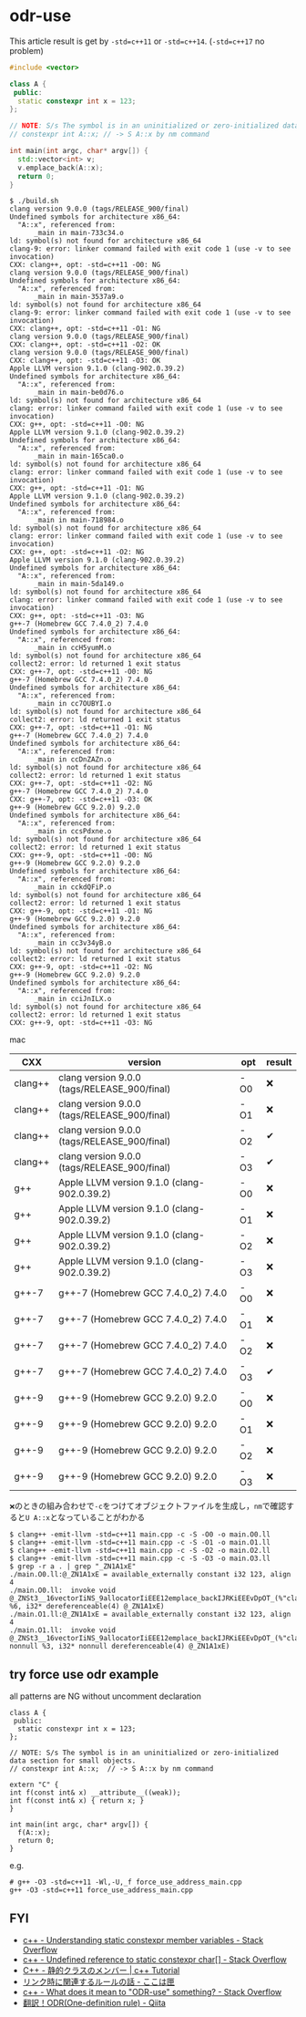 # odr-use

This article result is get by `-std=c++11` or `-std=c++14`. (`-std=c++17` no problem)

```cpp
#include <vector>

class A {
 public:
  static constexpr int x = 123;
};

// NOTE: S/s The symbol is in an uninitialized or zero-initialized data section for small objects.
// constexpr int A::x; // -> S A::x by nm command

int main(int argc, char* argv[]) {
  std::vector<int> v;
  v.emplace_back(A::x);
  return 0;
}
```

```
$ ./build.sh
clang version 9.0.0 (tags/RELEASE_900/final)
Undefined symbols for architecture x86_64:
  "A::x", referenced from:
      _main in main-733c34.o
ld: symbol(s) not found for architecture x86_64
clang-9: error: linker command failed with exit code 1 (use -v to see invocation)
CXX: clang++, opt: -std=c++11 -O0: NG
clang version 9.0.0 (tags/RELEASE_900/final)
Undefined symbols for architecture x86_64:
  "A::x", referenced from:
      _main in main-3537a9.o
ld: symbol(s) not found for architecture x86_64
clang-9: error: linker command failed with exit code 1 (use -v to see invocation)
CXX: clang++, opt: -std=c++11 -O1: NG
clang version 9.0.0 (tags/RELEASE_900/final)
CXX: clang++, opt: -std=c++11 -O2: OK
clang version 9.0.0 (tags/RELEASE_900/final)
CXX: clang++, opt: -std=c++11 -O3: OK
Apple LLVM version 9.1.0 (clang-902.0.39.2)
Undefined symbols for architecture x86_64:
  "A::x", referenced from:
      _main in main-be0d76.o
ld: symbol(s) not found for architecture x86_64
clang: error: linker command failed with exit code 1 (use -v to see invocation)
CXX: g++, opt: -std=c++11 -O0: NG
Apple LLVM version 9.1.0 (clang-902.0.39.2)
Undefined symbols for architecture x86_64:
  "A::x", referenced from:
      _main in main-165ca0.o
ld: symbol(s) not found for architecture x86_64
clang: error: linker command failed with exit code 1 (use -v to see invocation)
CXX: g++, opt: -std=c++11 -O1: NG
Apple LLVM version 9.1.0 (clang-902.0.39.2)
Undefined symbols for architecture x86_64:
  "A::x", referenced from:
      _main in main-718984.o
ld: symbol(s) not found for architecture x86_64
clang: error: linker command failed with exit code 1 (use -v to see invocation)
CXX: g++, opt: -std=c++11 -O2: NG
Apple LLVM version 9.1.0 (clang-902.0.39.2)
Undefined symbols for architecture x86_64:
  "A::x", referenced from:
      _main in main-5da149.o
ld: symbol(s) not found for architecture x86_64
clang: error: linker command failed with exit code 1 (use -v to see invocation)
CXX: g++, opt: -std=c++11 -O3: NG
g++-7 (Homebrew GCC 7.4.0_2) 7.4.0
Undefined symbols for architecture x86_64:
  "A::x", referenced from:
      _main in ccH5yumM.o
ld: symbol(s) not found for architecture x86_64
collect2: error: ld returned 1 exit status
CXX: g++-7, opt: -std=c++11 -O0: NG
g++-7 (Homebrew GCC 7.4.0_2) 7.4.0
Undefined symbols for architecture x86_64:
  "A::x", referenced from:
      _main in cc7OUBYI.o
ld: symbol(s) not found for architecture x86_64
collect2: error: ld returned 1 exit status
CXX: g++-7, opt: -std=c++11 -O1: NG
g++-7 (Homebrew GCC 7.4.0_2) 7.4.0
Undefined symbols for architecture x86_64:
  "A::x", referenced from:
      _main in ccDnZAZn.o
ld: symbol(s) not found for architecture x86_64
collect2: error: ld returned 1 exit status
CXX: g++-7, opt: -std=c++11 -O2: NG
g++-7 (Homebrew GCC 7.4.0_2) 7.4.0
CXX: g++-7, opt: -std=c++11 -O3: OK
g++-9 (Homebrew GCC 9.2.0) 9.2.0
Undefined symbols for architecture x86_64:
  "A::x", referenced from:
      _main in ccsPdxne.o
ld: symbol(s) not found for architecture x86_64
collect2: error: ld returned 1 exit status
CXX: g++-9, opt: -std=c++11 -O0: NG
g++-9 (Homebrew GCC 9.2.0) 9.2.0
Undefined symbols for architecture x86_64:
  "A::x", referenced from:
      _main in cckdQFiP.o
ld: symbol(s) not found for architecture x86_64
collect2: error: ld returned 1 exit status
CXX: g++-9, opt: -std=c++11 -O1: NG
g++-9 (Homebrew GCC 9.2.0) 9.2.0
Undefined symbols for architecture x86_64:
  "A::x", referenced from:
      _main in cc3v34yB.o
ld: symbol(s) not found for architecture x86_64
collect2: error: ld returned 1 exit status
CXX: g++-9, opt: -std=c++11 -O2: NG
g++-9 (Homebrew GCC 9.2.0) 9.2.0
Undefined symbols for architecture x86_64:
  "A::x", referenced from:
      _main in cciJnILX.o
ld: symbol(s) not found for architecture x86_64
collect2: error: ld returned 1 exit status
CXX: g++-9, opt: -std=c++11 -O3: NG
```

mac

| CXX     | version                                      | opt | result |
|---------|----------------------------------------------|-----|--------|
| clang++ | clang version 9.0.0 (tags/RELEASE_900/final) | -O0 | ❌     |
| clang++ | clang version 9.0.0 (tags/RELEASE_900/final) | -O1 | ❌     |
| clang++ | clang version 9.0.0 (tags/RELEASE_900/final) | -O2 | ✔     |
| clang++ | clang version 9.0.0 (tags/RELEASE_900/final) | -O3 | ✔     |
| g++     | Apple LLVM version 9.1.0 (clang-902.0.39.2)  | -O0 | ❌     |
| g++     | Apple LLVM version 9.1.0 (clang-902.0.39.2)  | -O1 | ❌     |
| g++     | Apple LLVM version 9.1.0 (clang-902.0.39.2)  | -O2 | ❌     |
| g++     | Apple LLVM version 9.1.0 (clang-902.0.39.2)  | -O3 | ❌     |
| g++-7   | g++-7 (Homebrew GCC 7.4.0_2) 7.4.0           | -O0 | ❌     |
| g++-7   | g++-7 (Homebrew GCC 7.4.0_2) 7.4.0           | -O1 | ❌     |
| g++-7   | g++-7 (Homebrew GCC 7.4.0_2) 7.4.0           | -O2 | ❌     |
| g++-7   | g++-7 (Homebrew GCC 7.4.0_2) 7.4.0           | -O3 | ✔     |
| g++-9   | g++-9 (Homebrew GCC 9.2.0) 9.2.0             | -O0 | ❌     |
| g++-9   | g++-9 (Homebrew GCC 9.2.0) 9.2.0             | -O1 | ❌     |
| g++-9   | g++-9 (Homebrew GCC 9.2.0) 9.2.0             | -O2 | ❌     |
| g++-9   | g++-9 (Homebrew GCC 9.2.0) 9.2.0             | -O3 | ❌     |

`❌`のときの組み合わせで`-c`をつけてオブジェクトファイルを生成し，`nm`で確認すると`U A::x`となっていることがわかる

```
$ clang++ -emit-llvm -std=c++11 main.cpp -c -S -O0 -o main.O0.ll
$ clang++ -emit-llvm -std=c++11 main.cpp -c -S -O1 -o main.O1.ll
$ clang++ -emit-llvm -std=c++11 main.cpp -c -S -O2 -o main.O2.ll
$ clang++ -emit-llvm -std=c++11 main.cpp -c -S -O3 -o main.O3.ll
$ grep -r a . | grep "_ZN1A1xE"
./main.O0.ll:@_ZN1A1xE = available_externally constant i32 123, align 4
./main.O0.ll:  invoke void @_ZNSt3__16vectorIiNS_9allocatorIiEEE12emplace_backIJRKiEEEvDpOT_(%"class.std::__1::vector"* %6, i32* dereferenceable(4) @_ZN1A1xE)
./main.O1.ll:@_ZN1A1xE = available_externally constant i32 123, align 4
./main.O1.ll:  invoke void @_ZNSt3__16vectorIiNS_9allocatorIiEEE12emplace_backIJRKiEEEvDpOT_(%"class.std::__1::vector"* nonnull %3, i32* nonnull dereferenceable(4) @_ZN1A1xE)
```

## try force use odr example

all patterns are NG without uncomment declaration

```
class A {
 public:
  static constexpr int x = 123;
};

// NOTE: S/s The symbol is in an uninitialized or zero-initialized data section for small objects.
// constexpr int A::x;  // -> S A::x by nm command

extern "C" {
int f(const int& x) __attribute__((weak));
int f(const int& x) { return x; }
}

int main(int argc, char* argv[]) {
  f(A::x);
  return 0;
}
```

e.g.
```
# g++ -O3 -std=c++11 -Wl,-U,_f force_use_address_main.cpp
g++ -O3 -std=c++11 force_use_address_main.cpp
```

## FYI
* [c\+\+ \- Understanding static constexpr member variables \- Stack Overflow]( https://stackoverflow.com/questions/34053606/understanding-static-constexpr-member-variables )
* [c\+\+ \- Undefined reference to static constexpr char\[\] \- Stack Overflow]( https://stackoverflow.com/questions/8016780/undefined-reference-to-static-constexpr-char )
* [C\+\+ \- 静的クラスのメンバー \| c\+\+ Tutorial]( https://riptutorial.com/ja/cplusplus/example/15150/%E9%9D%99%E7%9A%84%E3%82%AF%E3%83%A9%E3%82%B9%E3%81%AE%E3%83%A1%E3%83%B3%E3%83%90%E3%83%BC )
* [リンク時に関連するルールの話 \- ここは匣]( http://fimbul.hateblo.jp/entry/2014/12/11/000123 )
* [c\+\+ \- What does it mean to "ODR\-use" something? \- Stack Overflow]( https://stackoverflow.com/questions/19630570/what-does-it-mean-to-odr-use-something )
* [翻訳！ODR\(One\-definition rule\) \- Qiita]( https://qiita.com/alphya/items/8a0b0df3abe1e2e3b7d1 )
